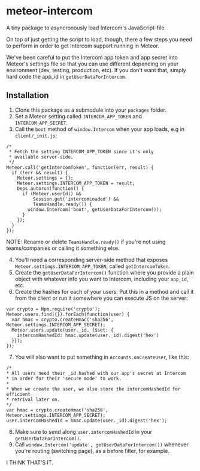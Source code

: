 meteor-intercom
===============

A tiny package to asyncronously load Intercom's JavaScript-file.

On top of just getting the script to load, though, there a few steps you need to perform in order to get Intercom support running in Meteor.

We've been careful to put the Intercom app token and app secret into Meteor's settings file so that you can use different depending on your environment (dev, testing, production, etc). If you don't want that, simply hard code the app_id in `getUserDataForIntercom`.

## Installation

1. Clone this package as a submodule into your `packages` folder.
2. Set a Meteor setting called `INTERCOM_APP_TOKEN` and `INTERCOM_APP_SECRET`.
3. Call the `boot` method of `window.Intercom` when your app loads, e.g in `client/_init.js`:

```
/*
 * Fetch the setting INTERCOM_APP_TOKEN since it's only
 * available server-side.
 */
Meteor.call('getIntercomToken', function(err, result) {
  if (!err && result) {
    Meteor.settings = {};
    Meteor.settings.INTERCOM_APP_TOKEN = result;
    Deps.autorun(function() {
      if (Meteor.userId() &&
          Session.get('intercomLoaded') &&
          TeamsHandle.ready()) {
        window.Intercom('boot', getUserDataForIntercom());
      }
    });
  }
});
```

NOTE: Rename or delete `TeamsHandle.ready()` if you're not using teams/companies or calling it something else.

4. You'll need a corresponding server-side method that exposes `Meteor.settings.INTERCOM_APP_TOKEN`, called `getIntercomToken`.
5. Create the `getUserDataForIntercom()` function where you provide a plain object with whatever info you want to Intercom, including your `app_id`, etc.
6. Create the hashes for each of your users. Put this in a method and call it from the client or run it somewhere you can execute JS on the server:

```
var crypto = Npm.require('crypto');
Meteor.users.find({}).forEach(function(user) {
  var hmac = crypto.createHmac('sha256', Meteor.settings.INTERCOM_APP_SECRET);
  Meteor.users.update(user._id, {$set: {
    intercomHashedId: hmac.update(user._id).digest('hex')
  }});
});
```

7. You will also want to put something in `Accounts.onCreateUser`, like this:

```
/*
* All users need their _id hashed with our app's secret at Intercom
* in order for their 'secure mode' to work.
*
* When we create the user, we also store the intercomHashedId for efficient
* retrival later on.
*/
var hmac = crypto.createHmac('sha256', Meteor.settings.INTERCOM_APP_SECRET);
user.intercomHashedId = hmac.update(user._id).digest('hex');
```

8. Make sure to send along `user.intercomHashedId` in your `getUserDataForIntercom()`.
9. Call `window.Intercom('update', getUserDataForIntercom())` whenever you're routing (switching page), as a before filter, for example.

I THINK THAT'S IT.
